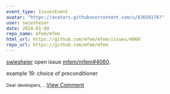 ```yaml
---
event_type: IssuesEvent
avatar: "https://avatars.githubusercontent.com/u/83650176?"
user: swiesheier
date: 2024-01-09
repo_name: mfem/mfem
html_url: https://github.com/mfem/mfem/issues/4060
repo_url: https://github.com/mfem/mfem
---
```


<a href='https://github.com/swiesheier' target='_blank'>swiesheier</a> open issue <a href='https://github.com/mfem/mfem/issues/4060' target='_blank'>mfem/mfem#4060</a>.

<p>example 19: choice of preconditioner</p><small>Dear developers,...</small><a href='https://github.com/mfem/mfem/issues/4060' target='_blank'>View Comment</a>